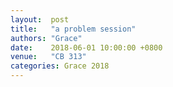 ```yaml
---
layout:  post
title:   "a problem session"
authors: "Grace"
date:    2018-06-01 10:00:00 +0800
venue:   "CB 313"
categories: Grace 2018
---
```

